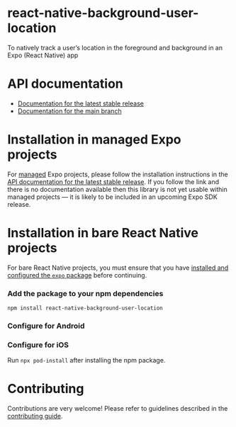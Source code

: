 # react-native-background-user-location

To natively track a user’s location in the foreground and background in an Expo (React Native) app

# API documentation

- [Documentation for the latest stable release](https://docs.expo.dev/versions/latest/sdk/react-native-background-user-location/)
- [Documentation for the main branch](https://docs.expo.dev/versions/unversioned/sdk/react-native-background-user-location/)

# Installation in managed Expo projects

For [managed](https://docs.expo.dev/archive/managed-vs-bare/) Expo projects, please follow the installation instructions in the [API documentation for the latest stable release](#api-documentation). If you follow the link and there is no documentation available then this library is not yet usable within managed projects &mdash; it is likely to be included in an upcoming Expo SDK release.

# Installation in bare React Native projects

For bare React Native projects, you must ensure that you have [installed and configured the `expo` package](https://docs.expo.dev/bare/installing-expo-modules/) before continuing.

### Add the package to your npm dependencies

```
npm install react-native-background-user-location
```

### Configure for Android




### Configure for iOS

Run `npx pod-install` after installing the npm package.

# Contributing

Contributions are very welcome! Please refer to guidelines described in the [contributing guide]( https://github.com/expo/expo#contributing).
